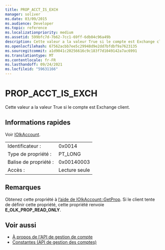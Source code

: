 ```yaml
---
title: PROP_ACCT_IS_EXCH
manager: soliver
ms.date: 03/09/2015
ms.audience: Developer
ms.topic: reference
ms.localizationpriority: medium
ms.assetid: 599bfc7d-7b62-7cc1-69ff-6db04c96a49b
description: Cette valeur a la valeur True si le compte est Exchange client.
ms.openlocfilehash: 67562acbb7ee5c29948d9e2dd7bfdbf9a7623135
ms.sourcegitcommit: a1d9041c20256616c9c183f7d1049142a7ac6991
ms.translationtype: MT
ms.contentlocale: fr-FR
ms.lasthandoff: 09/24/2021
ms.locfileid: "59631166"
---
```

# <a name="prop_acct_is_exch"></a>PROP_ACCT_IS_EXCH

Cette valeur a la valeur True si le compte est Exchange client.
  
## <a name="quick-info"></a>Informations rapides

Voir [IOlkAccount](iolkaccount.md).
  
|||
|:-----|:-----|
|Identificateur :  <br/> |0x0014  <br/> |
|Type de propriété :  <br/> |PT_LONG  <br/> |
|Balise de propriété :  <br/> |0x00140003  <br/> |
|Accès :  <br/> |Lecture seule  <br/> |
   
## <a name="remarks"></a>Remarques

Obtenez cette propriété à [l’aide de IOlkAccount::GetProp](iolkaccount-getprop.md). Si le client tente de définir cette propriété, cette propriété renvoie **E_OLK_PROP_READ_ONLY**. 
  
## <a name="see-also"></a>Voir aussi

- [À propos de l'API de gestion de compte](about-the-account-management-api.md) 
- [Constantes (API de gestion des comptes)](constants-account-management-api.md)

